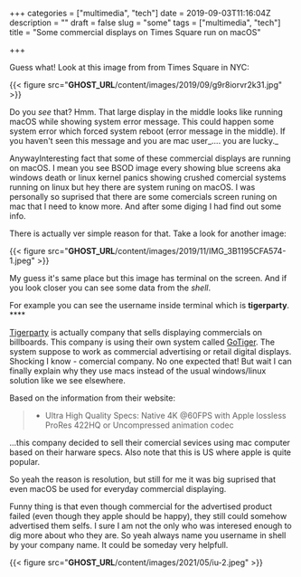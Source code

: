 +++
categories = ["multimedia", "tech"]
date = 2019-09-03T11:16:04Z
description = ""
draft = false
slug = "some"
tags = ["multimedia", "tech"]
title = "Some commercial displays on Times Square run on macOS"

+++


Guess what! Look at this image from from Times Square in NYC:

{{< figure src="__GHOST_URL__/content/images/2019/09/g9r8iorvr2k31.jpg" >}}

Do you _see_ that? Hmm. That large display in the middle looks like running macOS while showing system error message. This could happen some system error which forced system reboot (error message in the middle). If you haven't seen this message and you are mac user_.... you are lucky._

AnywayInteresting fact that some of these commercial displays are running on macOS. I mean you see BSOD image every showing blue screens aka windows death or linux kernel panics showing crushed comercial systems running on linux but hey there are system runing on macOS. I was personally so suprised that there are some comercials screen runing on mac that I need to know more. And after some diging I had find out some info.

There is actually ver simple reason for that. Take a look for another image:

{{< figure src="__GHOST_URL__/content/images/2019/11/IMG_3B1195CFA574-1.jpeg" >}}

My guess it's same place but this image has terminal on the screen. And if you look closer you can see some data from the _shell_.

For example you can see the username inside terminal which is **tigerparty**.  ****

[Tigerparty](https://www.thetigerparty.com) is actually company that sells displaying  commercials on billboards. This company is using their own system called [GoTiger](https://www.thetigerparty.com/product). The system suppose to work as commercial advertising or retail digital displays. Shocking I know - comercial company. No one expected that! But wait I can finally explain why they use macs instead of the usual windows/linux solution like we see elsewhere.

Based on the information from their website:

>* Ultra High Quality Specs:
Native 4K @60FPS with Apple lossless ProRes 422HQ or Uncompressed animation codec

...this company decided to sell their comercial sevices using mac computer based on their harware specs. Also note that this is US where apple is quite popular.

So yeah the reason is resolution, but still for me it was big suprised that even macOS be used for everyday commercial displaying.

Funny thing is that even though commercial for the advertised product failed (even though they apple should be happy), they still could somehow advertised them selfs. I sure I am not the only who was interesed enough to dig more about who they are. So yeah always name you username in shell by your company name. It could be someday very helpfull.

{{< figure src="__GHOST_URL__/content/images/2021/05/iu-2.jpeg" >}}
